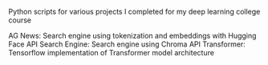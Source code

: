 Python scripts for various projects I completed for my deep learning college course

AG News: Search engine using tokenization and embeddings with Hugging Face API
Search Engine: Search engine using Chroma API
Transformer: Tensorflow implementation of Transformer model architecture
